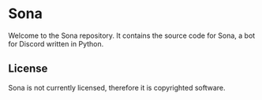 # Sona

Welcome to the Sona repository. It contains the source code for Sona, a bot for Discord written in Python.

## License

Sona is not currently licensed, therefore it is copyrighted software.

